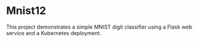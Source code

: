 # Mnist12
This project demonstrates a simple MNIST digit classifier using a Flask web service and a Kubernetes deployment.
